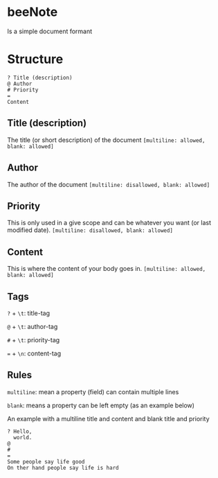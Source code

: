 # beeNote
Is a simple document formant

# Structure
```
? Title (description)
@ Author
# Priority
=
Content
```

## Title (description)
The title (or short description) of the document ``[multiline: allowed, blank: allowed]``

## Author
The author of the document ``[multiline: disallowed, blank: allowed]``

## Priority
This is only used in a give scope and can be whatever you want (or last modified date). ``[multiline: disallowed, blank: allowed]``

## Content
This is where the content of your body goes in. ``[multiline: allowed, blank: allowed]``

## Tags
``?`` + ``\t``: title-tag

``@`` + ``\t``: author-tag

``#`` + ``\t``: priority-tag

``=`` + ``\n``: content-tag

## Rules
``multiline``: mean a property (field) can contain multiple lines

``blank``: means a property can be left empty (as an example below)

An example with a multiline title and content and blank title and priority
```
? Hello,
  world.
@
#
=
Some people say life good
On ther hand people say life is hard
```
